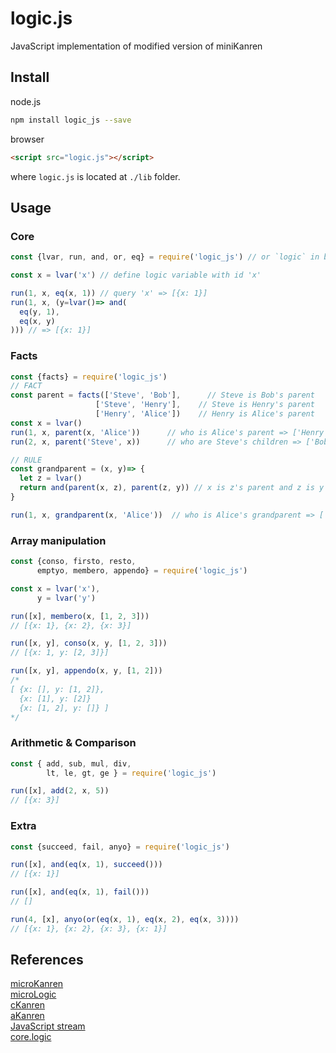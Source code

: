 # logic.js
JavaScript implementation of modified version of miniKanren

## Install
node.js
```sh
npm install logic_js --save
```

browser
```html
<script src="logic.js"></script>
```
where `logic.js` is located at `./lib` folder.  

## Usage
### Core
```javascript
const {lvar, run, and, or, eq} = require('logic_js') // or `logic` in browser

const x = lvar('x') // define logic variable with id 'x'

run(1, x, eq(x, 1)) // query 'x' => [{x: 1}]
run(1, x, (y=lvar()=> and(
  eq(y, 1),
  eq(x, y)
))) // => [{x: 1}]
```

### Facts
```javascript
const {facts} = require('logic_js')
// FACT
const parent = facts(['Steve', 'Bob'],      // Steve is Bob's parent
                   ['Steve', 'Henry'],    // Steve is Henry's parent
                   ['Henry', 'Alice'])    // Henry is Alice's parent
const x = lvar()
run(1, x, parent(x, 'Alice'))      // who is Alice's parent => ['Henry']
run(2, x, parent('Steve', x))      // who are Steve's children => ['Bob', 'Henry']

// RULE
const grandparent = (x, y)=> {
  let z = lvar()
  return and(parent(x, z), parent(z, y)) // x is z's parent and z is y's parent => x is y's parent
}

run(1, x, grandparent(x, 'Alice'))  // who is Alice's grandparent => ['Steve']
```

### Array manipulation
```javascript
const {conso, firsto, resto,
      emptyo, membero, appendo} = require('logic_js')

const x = lvar('x'),
      y = lvar('y')

run([x], membero(x, [1, 2, 3]))
// [{x: 1}, {x: 2}, {x: 3}]

run([x, y], conso(x, y, [1, 2, 3]))
// [{x: 1, y: [2, 3]}]

run([x, y], appendo(x, y, [1, 2]))
/*
[ {x: [], y: [1, 2]},
  {x: [1], y: [2]}
  {x: [1, 2], y: []} ]
*/
```

### Arithmetic & Comparison
```javascript
const { add, sub, mul, div,
        lt, le, gt, ge } = require('logic_js')

run([x], add(2, x, 5))
// [{x: 3}]
```

### Extra
```javascript
const {succeed, fail, anyo} = require('logic_js')

run([x], and(eq(x, 1), succeed()))
// [{x: 1}]

run([x], and(eq(x, 1), fail()))
// []

run(4, [x], anyo(or(eq(x, 1), eq(x, 2), eq(x, 3))))
// [{x: 1}, {x: 2}, {x: 3}, {x: 1}]
```


## References
[microKanren](http://webyrd.net/scheme-2013/papers/HemannMuKanren2013.pdf)  
[microLogic](http://mullr.github.io/micrologic/literate.html)  
[cKanren](https://github.com/clojure/core.logic)  
[aKanren](http://webyrd.net/)  
[JavaScript stream](http://blog.jeremyfairbank.com/javascript/functional-javascript-streams-2/)  
[core.logic](https://github.com/clojure/core.logic/wiki/A-Core.logic-Primer#Introduction)